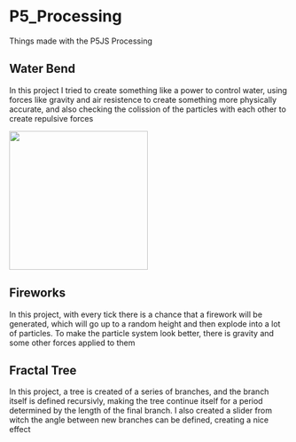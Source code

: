 # P5_Processing
Things made with the P5JS Processing


## Water Bend
In this project I tried to create something like a power to control water, using forces like gravity and air resistence to create something more physically accurate, and also checking the colission of the particles with each other to create repulsive forces 

<img src="https://user-images.githubusercontent.com/53837251/227749167-e868ea43-d363-4c53-9b7d-601eee1f1092.gif" width="250" height="250"/>

## Fireworks
In this project, with every tick there is a chance that a firework will be generated, which will go up to a random height and then explode into a lot of particles. To make the particle system look better, there is gravity and some other forces applied to them


## Fractal Tree
In this project, a tree is created of a series of branches, and the branch itself is defined recursivly, making the tree continue itself for a period determined by the length of the final branch. I also created a slider from witch the angle between new branches can be defined, creating a nice effect
